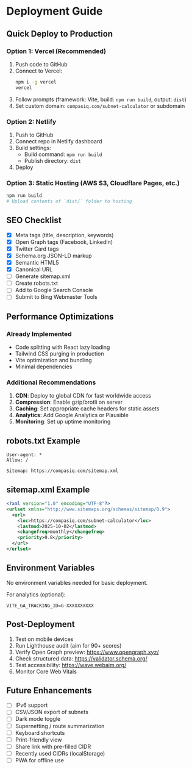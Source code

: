 # Deployment Guide

## Quick Deploy to Production

### Option 1: Vercel (Recommended)

1. Push code to GitHub
2. Connect to Vercel:
   ```bash
   npm i -g vercel
   vercel
   ```
3. Follow prompts (framework: Vite, build: `npm run build`, output: `dist`)
4. Set custom domain: `compasiq.com/subnet-calculator` or subdomain

### Option 2: Netlify

1. Push to GitHub
2. Connect repo in Netlify dashboard
3. Build settings:
   - Build command: `npm run build`
   - Publish directory: `dist`
4. Deploy

### Option 3: Static Hosting (AWS S3, Cloudflare Pages, etc.)

```bash
npm run build
# Upload contents of `dist/` folder to hosting
```

## SEO Checklist

- [x] Meta tags (title, description, keywords)
- [x] Open Graph tags (Facebook, LinkedIn)
- [x] Twitter Card tags
- [x] Schema.org JSON-LD markup
- [x] Semantic HTML5
- [x] Canonical URL
- [ ] Generate sitemap.xml
- [ ] Create robots.txt
- [ ] Add to Google Search Console
- [ ] Submit to Bing Webmaster Tools

## Performance Optimizations

### Already Implemented
- Code splitting with React lazy loading
- Tailwind CSS purging in production
- Vite optimization and bundling
- Minimal dependencies

### Additional Recommendations
1. **CDN**: Deploy to global CDN for fast worldwide access
2. **Compression**: Enable gzip/brotli on server
3. **Caching**: Set appropriate cache headers for static assets
4. **Analytics**: Add Google Analytics or Plausible
5. **Monitoring**: Set up uptime monitoring

## robots.txt Example

```
User-agent: *
Allow: /

Sitemap: https://compasiq.com/sitemap.xml
```

## sitemap.xml Example

```xml
<?xml version="1.0" encoding="UTF-8"?>
<urlset xmlns="http://www.sitemaps.org/schemas/sitemap/0.9">
  <url>
    <loc>https://compasiq.com/subnet-calculator</loc>
    <lastmod>2025-10-02</lastmod>
    <changefreq>monthly</changefreq>
    <priority>0.8</priority>
  </url>
</urlset>
```

## Environment Variables

No environment variables needed for basic deployment.

For analytics (optional):
```env
VITE_GA_TRACKING_ID=G-XXXXXXXXXX
```

## Post-Deployment

1. Test on mobile devices
2. Run Lighthouse audit (aim for 90+ scores)
3. Verify Open Graph preview: https://www.opengraph.xyz/
4. Check structured data: https://validator.schema.org/
5. Test accessibility: https://wave.webaim.org/
6. Monitor Core Web Vitals

## Future Enhancements

- [ ] IPv6 support
- [ ] CSV/JSON export of subnets
- [ ] Dark mode toggle
- [ ] Supernetting / route summarization
- [ ] Keyboard shortcuts
- [ ] Print-friendly view
- [ ] Share link with pre-filled CIDR
- [ ] Recently used CIDRs (localStorage)
- [ ] PWA for offline use
